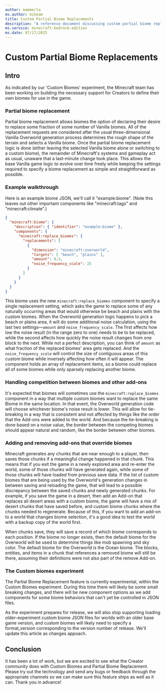 ```yaml
---
author: mammerla
ms.author: mikeam
title: Custom Partial Biome Replacements
description: "A reference document discussing custom partial biome replacement"
ms.service: minecraft-bedrock-edition
ms.date: 07/17/2025
---
```

# Custom Partial Biome Replacements

## Intro

As indicated by our 'Custom Biomes' experiment, the Minecraft team has been working on building the necessary support for Creators to define their own biomes for use in the game.

### Partial biome replacement

Partial biome replacement allows biomes the option of declaring their desire to replace some fraction of some number of Vanilla biomes. All of the replacement requests are considered after the usual three-dimensional Vanilla Overworld generation process determines the rough shape of the terrain and selects a Vanilla biome. Once the partial biome replacement logic is done (either leaving the selected Vanilla biome alone or switching to a custom biome), the remainder of Minecraft's systems and gameplay act as usual, unaware that a last-minute change took place. This allows the base Vanilla game logic to evolve over time freely while keeping the settings required to specify a biome replacement as simple and straightforward as possible.

### Example walkthrough

Here is an example biome JSON, we'll call it "example:biome". (Note this leaves out other important components like "minecraft:tags" and "minecraft:climate".)

```json
{
  "minecraft:biome": {
    "description": { "identifier": "example:biome" },
    "components": {
      "minecraft:replace_biomes": {
        "replacements": [
          {
            "dimension": "minecraft:overworld",
            "targets": [ "beach", "plains" ],
            "amount": 0.5,
            "noise_frequency_scale": 25
          }
        ]
      }
    }
  }
}
```

This biome uses the new `minecraft:replace_biomes` component to specify a single replacement setting, which asks the game to replace some of any naturally occurring areas that would otherwise be beach and plains with the custom biomes. When the Overworld generation logic happens to pick a beach or plains area, it will do some additional noise calculation, using the last two settings&mdash;`amount` and `noise_frequency_scale`. The first affects how low the noise result (in the range zero to one) needs to be to be replaced, while the second affects how quickly the noise result changes from one block to the next. While not a perfect description, you can think of `amount` as what fraction of the replaced biomes' area gets replaced. And the `noise_frequency_scale` will control the size of contiguous areas of this custom biome while inversely affecting how often it will appear. The component holds an array of replacement items, so a biome could replace all of some biomes while only sparsely replacing another biome.

### Handling competition between biomes and other add-ons

It's expected that biomes will sometimes use the `minecraft:replace_biomes` component in a way that multiple custom biomes want to replace the same Biome in the same location. In that event, the Overworld generation code will choose whichever biome's noise result is lower. This will allow for tie-breaking in a way that is consistent and not affected by things like the order that the Add-ons were added to the world. And because the tie-breaking is done based on a noise value, the border between the competing biomes should appear natural and random, like the border between other biomes.

### Adding and removing add-ons that override biomes

Minecraft generates any chunks that are near enough to a player, then saves those chunks if a meaningful change happened in that chunk. This means that if you exit the game in a newly explored area and re-enter the world, some of those chunks will have generated again, while some of those chunks will have loaded from previous save data. If the list of custom biomes that are being used by the Overworld's generation changes in between saving and reloading the game, that will lead to a possible discrepancy between the saved chunks and newly generated chunks. For example, if you save the game in a desert, then add an Add-on that replaces all desert areas with a custom biome, the game will have a mix of desert chunks that have saved before, and custom biome chunks where the chunks needed to regenerate. Because of this, if you want to add an add-on to a world that changes biome selection, it's a good idea to test the world with a backup copy of the world first.

When chunks save, they will save a record of which biome corresponds to each position. If the biome no longer exists, then the default biome for the Overworld will be used to determine things like mob spawning and sky color. The default biome for the Overworld is the Ocean biome. The blocks, entities, and items in a chunk that references a removed biome will still be there, assuming their definitions were not also part of the remove Add-on.

### The Custom biomes experiment

The Partial Biome Replacement feature is currently experimental, within the Custom Biomes experiment. During this time there will likely be some small breaking changes, and there will be new component options as we add components for some biome behaviors that can't yet be controlled in JSON files.

As the experiment prepares for release, we will also stop supporting loading older-experiment custom biome JSON files for worlds with an older base game version, and custom biomes will likely need to specify a format_version corresponding to the version number of release. We'll update this article as changes appoach.

## Conclusion

It has been a lot of work, but we are excited to see what the Creator community does with Custom Biomes and Partial Biome Replacement. Please try out the technology and send any bugs or feedback through the appropriate channels so we can make sure this feature ships as well as it can. Thank you in advance!
